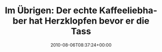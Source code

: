 ---
retweeted: false
source: <a href="http://termtter.org/" rel="nofollow">Termtter</a>
entities:
  hashtags: []
  symbols: []
  user_mentions: []
  urls: []
display_text_range:
- '0'
- '87'
favorite_count: '1'
id_str: '20453151400'
truncated: false
retweet_count: '1'
id: '20453151400'
created_at: Fri Aug 06 08:37:24 +0000 2010
favorited: false
full_text: 'Im Übrigen: Der echte Kaffeeliebhaber hat Herzklopfen bevor er die Tasse
  getrunken hat.'
lang: de
tags:
- pesos/twitter
date: '2010-08-06T08:37:24+00:00'
src: https://twitter.com/bascht/status/20453151400
original_url: https://twitter.com/bascht/status/20453151400
type: twitter_tweet
text: 'Im Übrigen: Der echte Kaffeeliebhaber hat Herzklopfen bevor er die Tasse getrunken
  hat.'
title: 'Im Übrigen: Der echte Kaffeeliebhaber hat Herzklopfen bevor er die Tass'

---